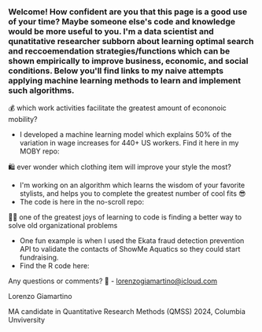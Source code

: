 

### Welcome! How confident are you that this page is a good use of your time? Maybe someone else's code and knowledge would be more useful to you. I'm a data scientist and qunatitative researcher subborn about learning optimal search and reccoemendation strategies/functions which can be shown empirically to improve business, economic, and social conditions. Below you'll find links to my naive attempts applying machine learning methods to learn and implement such algorithms. 

💰 which work activities facilitate the greatest amount of econonoic mobility? 
   - I developed a machine learning model which explains 50% of the variation in wage increases for 440+ US workers. Find it here in my MOBY repo:

🛍️ ever wonder which clothing item will improve your style the most?
   - I'm working on an algorithm which learns the wisdom of your favorite stylists, and helps you to complete the greatest number of cool fits 😎
   - The code is here in the no-scroll repo: 

👷‍♂️ one of the greatest joys of learning to code is finding a better way to solve old organizational problems
   - One fun example is when I used the Ekata fraud detection prevention API to validate the contacts of ShowMe Aquatics so they could start fundraising.
   - Find the R code here: 
    
Any questions or comments?
📧 - lorenzogiamartino@icloud.com

Lorenzo Giamartino

MA candidate in Quantitative Research Methods (QMSS) 2024, Columbia Unviversity 

